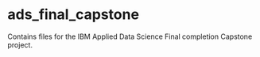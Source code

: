 # ads_final_capstone
Contains files for the IBM Applied Data Science Final completion Capstone project.
